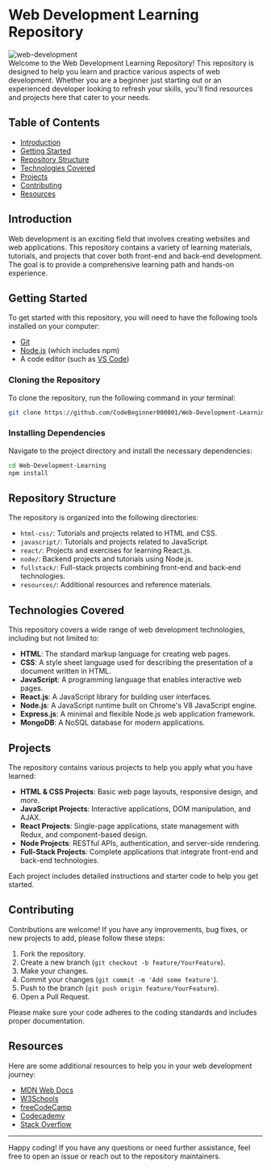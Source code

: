 # Web Development Learning Repository
![web-development](https://github.com/CodeBeginner000001/Web-Development-Learning/assets/92913917/fd907c26-6d2d-40fb-bc24-526a300e1b67)
<br>
Welcome to the Web Development Learning Repository! This repository is designed to help you learn and practice various aspects of web development. Whether you are a beginner just starting out or an experienced developer looking to refresh your skills, you'll find resources and projects here that cater to your needs.

## Table of Contents

- [Introduction](#introduction)
- [Getting Started](#getting-started)
- [Repository Structure](#repository-structure)
- [Technologies Covered](#technologies-covered)
- [Projects](#projects)
- [Contributing](#contributing)
- [Resources](#resources)

## Introduction

Web development is an exciting field that involves creating websites and web applications. This repository contains a variety of learning materials, tutorials, and projects that cover both front-end and back-end development. The goal is to provide a comprehensive learning path and hands-on experience.

## Getting Started

To get started with this repository, you will need to have the following tools installed on your computer:

- [Git](https://git-scm.com/)
- [Node.js](https://nodejs.org/) (which includes npm)
- A code editor (such as [VS Code](https://code.visualstudio.com/))

### Cloning the Repository

To clone the repository, run the following command in your terminal:

```bash
git clone https://github.com/CodeBeginner000001/Web-Development-Learning.git
```

### Installing Dependencies

Navigate to the project directory and install the necessary dependencies:

```bash
cd Web-Development-Learning
npm install
```

## Repository Structure

The repository is organized into the following directories:

- `html-css/`: Tutorials and projects related to HTML and CSS.
- `javascript/`: Tutorials and projects related to JavaScript.
- `react/`: Projects and exercises for learning React.js.
- `node/`: Backend projects and tutorials using Node.js.
- `fullstack/`: Full-stack projects combining front-end and back-end technologies.
- `resources/`: Additional resources and reference materials.

## Technologies Covered

This repository covers a wide range of web development technologies, including but not limited to:

- **HTML**: The standard markup language for creating web pages.
- **CSS**: A style sheet language used for describing the presentation of a document written in HTML.
- **JavaScript**: A programming language that enables interactive web pages.
- **React.js**: A JavaScript library for building user interfaces.
- **Node.js**: A JavaScript runtime built on Chrome's V8 JavaScript engine.
- **Express.js**: A minimal and flexible Node.js web application framework.
- **MongoDB**: A NoSQL database for modern applications.

## Projects

The repository contains various projects to help you apply what you have learned:

- **HTML & CSS Projects**: Basic web page layouts, responsive design, and more.
- **JavaScript Projects**: Interactive applications, DOM manipulation, and AJAX.
- **React Projects**: Single-page applications, state management with Redux, and component-based design.
- **Node Projects**: RESTful APIs, authentication, and server-side rendering.
- **Full-Stack Projects**: Complete applications that integrate front-end and back-end technologies.

Each project includes detailed instructions and starter code to help you get started.

## Contributing

Contributions are welcome! If you have any improvements, bug fixes, or new projects to add, please follow these steps:

1. Fork the repository.
2. Create a new branch (`git checkout -b feature/YourFeature`).
3. Make your changes.
4. Commit your changes (`git commit -m 'Add some feature'`).
5. Push to the branch (`git push origin feature/YourFeature`).
6. Open a Pull Request.

Please make sure your code adheres to the coding standards and includes proper documentation.

## Resources

Here are some additional resources to help you in your web development journey:

- [MDN Web Docs](https://developer.mozilla.org/en-US/)
- [W3Schools](https://www.w3schools.com/)
- [freeCodeCamp](https://www.freecodecamp.org/)
- [Codecademy](https://www.codecademy.com/)
- [Stack Overflow](https://stackoverflow.com/)


---

Happy coding! If you have any questions or need further assistance, feel free to open an issue or reach out to the repository maintainers.
